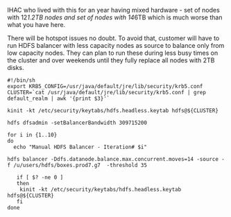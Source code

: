 
IHAC who lived with this for an year having mixed hardware - set of nodes with 12*1.2TB nodes and set of nodes with 14*6TB which is much worse than what you have here. 

There will be hotspot issues no doubt. To avoid that, customer will have to run HDFS balancer with less capacity nodes as source to balance only from low capacity nodes. They can plan to run these during less busy times on the cluster and over weekends until they fully replace all nodes with 2TB disks.

```
#!/bin/sh
export KRB5_CONFIG=/usr/java/default/jre/lib/security/krb5.conf
CLUSTER=`cat /usr/java/default/jre/lib/security/krb5.conf | grep default_realm | awk '{print $3}'`

kinit -kt /etc/security/keytabs/hdfs.headless.keytab hdfs@${CLUSTER}

hdfs dfsadmin -setBalancerBandwidth 309715200

for i in {1..10}
do
  echo "Manual HDFS Balancer - Iteration# $i"

hdfs balancer -Ddfs.datanode.balance.max.concurrent.moves=14 -source -f /u/users/hdfs/boxes.prod7.g7  -threshold 35

   if [ $? -ne 0 ]
   then
  	kinit -kt /etc/security/keytabs/hdfs.headless.keytab hdfs@${CLUSTER}
   fi
done
```
